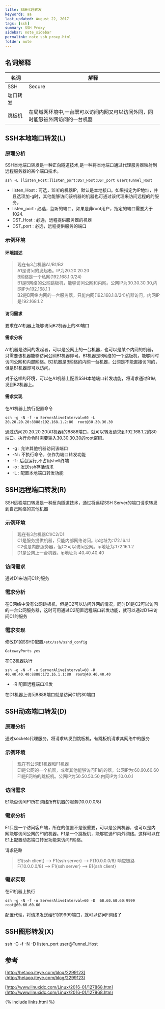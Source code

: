 ```yaml
---
title: SSH代理转发
keywords: aa 
last_updated: August 22, 2017
tags: [ssh]
summary: SSH Proxy 
sidebar: note_sidebar
permalink: note_ssh_proxy.html
folder: note 
---
```


## 名词解释

| 名词 | 解释 |
|--|--|
|SSH|Secure |
|端口转发||
|跳板机|在局域网环境中,一台既可以访问内网又可以访问外同，同时能够被外网访问的一台机器|

## SSH本地端口转发(L)

### 原理分析

SSH本地端口转发是一种正向隧道技术,是一种将本地端口通过代理服务器映射到远程服务器的某个端口技术。

```
ssh -L [listen_Host:]listen_port:DST_Host:DST_port user@Tunnel_Host
```

* listen_Host : 可选，监听的机器IP，默认是本地接口。如果指定为IP地址，并且选项加-g时，其他能够访问该机器的机器也可通过该代理来访问远程的的服务。
* listen_port : 必选，监听的端口，如果是非root用户，指定的端口需要大于1024.
* DST_Host : 必选，远程提供服务器的机器
* DST_port : 必选，远程提供服务的端口


### 示例环境

#### 环境描述

> 现在有3台机器A1/B1/B2   
> A1是访问的发起者。IP为20.20.20.20    
> B网络是一个私网(192.168.1.0/24)    
> B1是B网络的公网跳板机，能够访问公网和内网。公网IP为30.30.30.30,内网IP为192.168.1.1   
> B2是B网络内网的一台服务器，只能内网(192.168.1.0/24)机器访问。内网IP是192.168.1.2   

#### 访问需求

要求在A1机器上能够访问B2机器上的80端口

#### 需求分析

A1机器是访问的发起者，可以是公网上的一台机器，也可以是某个内网的机器，只需要该机器能够访问公网B1机器即可。B1机器是B网络的一个跳板机，能够同时访问公网和内部网络。B2机器是B网络的内网一台机器，公网是不能直接访问的，但是B1机器却可以访问。

对于这样的环境，可以在A1机器上配置SSH本地端口转发功能，将请求通过B1转发到B2机器上。

#### 需求实现

在A1机器上执行配置命令

```
ssh -g -N -f -o ServerAliveInterval=60 -L 20.20.20.20:8888:192.168.1.2:80  root@30.30.30.30
```
通过访问20.20.20.20(A1机器)的8888端口，就可以转发请求到192.168.1.2的80端口。执行命令时需要输入30.30.30.30的root密码。

* -g : 允许其他机器访问该端口
* -N : 不执行命令，仅作为端口转发功能
* -f : 后台运行,不占用shell终端
* -o : 发送ssh存活请求
* -L : 配置本地端口转发功能

## SSH远程端口转发(R)

SSH远程端口转发是一种反向隧道技术，通过将远程SSH Server的端口请求转发到自己网络的其他机器

### 示例环境

> 现在有3台机器C1/C2/D1   
> C1是服务提供机器，只能内部网络访问。ip地址为:172.16.1.1   
> C2也是内部服务器，但C2可以访问公网。ip地址为:172.16.1.2   
> D1是公网上一台机器。ip地址为:40.40.40.40    

### 访问需求

通过D1来访问C1的服务

### 需求分析

在C网络中没有公网跳板机，但是C2可以访问外网的情况，同时D1是C2可以访问的一台公网服务器，这时可用通过C2配置远程端口转发功能，就可以通过D1来访问C1的服务

### 需求实现

修改D1的SSHD配置`/etc/ssh/sshd_config`

```
GatewayPorts yes
```

在C2机器执行
```
ssh -g -N -f -o ServerAliveInterval=60 -R  40.40.40.40:8888:172.16.1.1:80  root@40.40.40.40
```

* -R 配置远程端口准发

在D1机器上访问8888端口就是访问C1的80端口

## SSH动态端口转发(D)

### 原理分析
通过sockets代理服务，将请求转发到跳板机，有跳板机请求其网络中的服务

### 示例环境

> 现在有公网E1机器和F1机器   
> E1是公网的一个机器，或者其他能够访问F1的的器，公网IP为:60.60.60.60    
> F1是F网络的跳板机。公网IP为50.50.50.50,内网IP为:10.0.0.1    

### 访问需求

E1能否访问F1所在网络所有机器的服务(10.0.0.0/8)

### 需求分析

E1只是一个访问客户端，所在的位置不是很重要，可以是公网机器，也可以是内网能够访问公网的F1的机器。F1是一个跳板机，能够联通F1内外网络。这样可以在E1上配置动态端口转发功能来访问F网络。

请求链路
> E1{ssh client} --> F1{ssh server} --> F{10.0.0.0/8}
响应链路
> F{10.0.0.0/8}  --> F1{ssh server} --> E1{ssh client}

### 需求实现

在E1机器上执行

```
ssh -g -N -f -o ServerAliveInterval=60 -D  60.60.60.60:9999  root@60.60.60.60
```

配置代理，将请求发送给E1的9999端口，就可以访问F网络了


## SSH图形转发(X)



ssh -C -f -N -D listen_port user@Tunnel_Host

## 参考

[http://hetaoo.iteye.com/blog/2299123](http://hetaoo.iteye.com/blog/2299123)

[http://www.linuxidc.com/Linux/2016-01/127868.htm](http://www.linuxidc.com/Linux/2016-01/127868.htm)

{% include links.html %}
